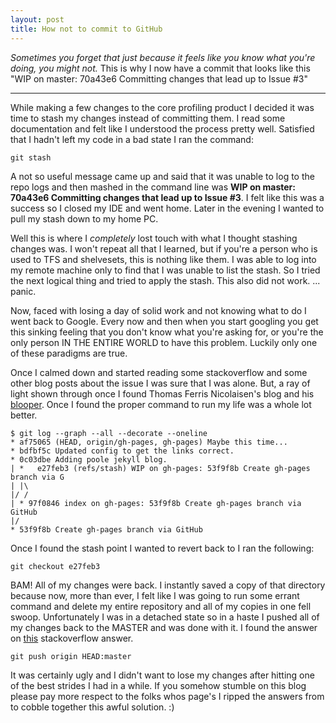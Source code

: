 ```yaml
---
layout: post
title: How not to commit to GitHub
---
```


*Sometimes you forget that just because it feels like you know what you're doing, you might not.* This is why I now have a commit that looks like this "WIP on master: 70a43e6 Committing changes that lead up to Issue #3"

-----

While making a few changes to the core profiling product I decided it was time to stash my changes instead of committing them. I read some documentation and felt like I understood the process pretty well. Satisfied that I hadn't left my code in a bad state I ran the command:

```
git stash
```

A not so useful message came up and said that it was unable to log to the repo logs and then mashed in the command line was **WIP on master: 70a43e6 Committing changes that lead up to Issue #3**. I felt like this was a success so I closed my IDE and went home. Later in the evening I wanted to pull my stash down to my home PC.

Well this is where I *completely* lost touch with what I thought stashing changes was. I won't repeat all that I learned, but if you're a person who is used to TFS and shelvesets, this is nothing like them. I was able to log into my remote machine only to find that I was unable to list the stash. So I tried the next logical thing and tried to apply the stash. This also did not work. ... panic.

Now, faced with losing a day of solid work and not knowing what to do I went back to Google. Every now and then when you start googling you get this sinking feeling that you don't know what you're asking for, or you're the only person IN THE ENTIRE WORLD to have this problem. Luckily only one of these paradigms are true.

Once I calmed down and started reading some stackoverflow and some other blog posts about the issue I was sure that I was alone. But, a ray of light shown through once I found Thomas Ferris Nicolaisen's blog and his [blooper](http://blog.tfnico.com/2012/09/git-stash-blooper-could-not-restore.html). Once I found the proper command to run my life was a whole lot better.

```
$ git log --graph --all --decorate --oneline
* af75065 (HEAD, origin/gh-pages, gh-pages) Maybe this time...
* bdfbf5c Updated config to get the links correct.
* 0c03dbe Adding poole jekyll blog.
| *   e27feb3 (refs/stash) WIP on gh-pages: 53f9f8b Create gh-pages branch via G
| |\
|/ /
| * 97f0846 index on gh-pages: 53f9f8b Create gh-pages branch via GitHub
|/
* 53f9f8b Create gh-pages branch via GitHub
```

Once I found the stash point I wanted to revert back to I ran the following:

```
git checkout e27feb3
```

BAM! All of my changes were back.  I instantly saved a copy of that directory because now, more than ever, I felt like I was going to run some errant command and delete my entire repository and all of my copies in one fell swoop. Unfortunately I was in a detached state so in a haste I pushed all of my changes back to the MASTER and was done with it. I found the answer on [this](http://stackoverflow.com/a/10738921) stackoverflow answer.

```
git push origin HEAD:master
```

It was certainly ugly and I didn't want to lose my changes after hitting one of the best strides I had in a while. If you somehow stumble on this blog please pay more respect to the folks whos page's I ripped the answers from to cobble together this awful solution. :)